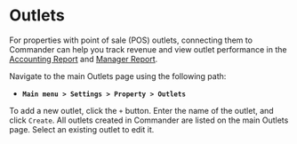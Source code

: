 # Outlets

For properties with point of sale \(POS\) outlets, connecting them to Commander can help you track revenue and view outlet performance in the [Accounting Report](https://mews-systems.gitbook.io/guide/commander/reports/accounting-report) and [Manager Report](https://mews-systems.gitbook.io/guide/commander/reports/manager-report). 

Navigate to the main Outlets page using the following path:

* **`Main menu > Settings > Property > Outlets`**

To add a new outlet, click the `+` button. Enter the name of the outlet, and click `Create`. All outlets created in Commander are listed on the main Outlets page. Select an existing outlet to edit it. 

